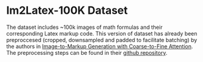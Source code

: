 # Im2Latex-100K Dataset

The dataset includes ~100k images of math formulas and their corresponding Latex markup code. This version of dataset has already been preproccesed (cropped, downsampled and padded to facilitate batching) by the authors in [Image-to-Markup Generation with Coarse-to-Fine Attention](http://arxiv.org/pdf/1609.04938v1.pdf). The preprocessing steps can be found in their [github repository](https://github.com/harvardnlp/im2markup).